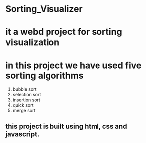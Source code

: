 # Sorting_Visualizer
# it a webd project for sorting visualization
# in this project we have used five sorting algorithms
1. bubble sort
2. selection sort
3. insertion sort
4. quick sort
5. merge sort

## this project is built using html, css and javascript.
